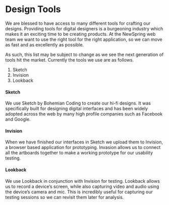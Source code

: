 # Design Tools

We are blessed to have access to many different tools for crafting our designs. Providing tools for digital designers is a burgeoning industry which makes it an exciting time to be creating products. At the NewSpring web team we want to use the right tool for the right application, so we can move as fast and as excellently as possible.

As such, this list may be subject to change as we see the next generation of tools hit the market. Currently the tools we use are as follows.

1. Sketch
2. Invision
3. Lookback

#### Sketch
We use Sketch by Bohemian Coding to create our hi-fi designs. It was specifically built for designing digital interfaces and has been widely adopted across the web by many high profile companies such as Facebook and Google.


#### Invision
When we have finished our interfaces in Sketch we upload them to Invision, a browser based application for prototyping. Invasion allows us to connect all the artboards together to make a working prototype for our usability testing. 

#### Lookback
We use Lookback in conjunction with Invision for testing. Lookback allows us to record a device’s screen, while also capturing video and audio using the device’s camera and mic. This is incredibly useful for capturing our testing sessions so we can revisit them later for analysis. 